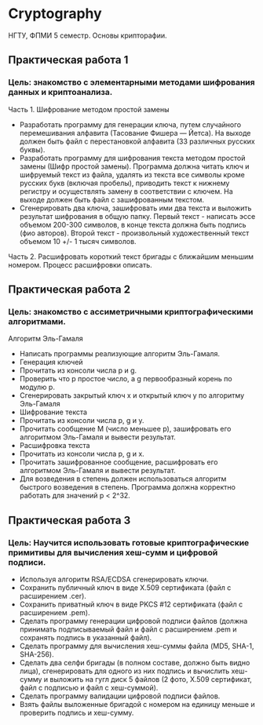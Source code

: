 # Cryptography
НГТУ, ФПМИ 5 семестр. Основы крипторафии.

## Практическая работа 1

### Цель: знакомство с элементарными методами шифрования данных и криптоанализа.

Часть 1. Шифрование методом простой замены
+ Разработать программу для генерации ключа, путем случайного перемешивания алфавита (Тасование Фишера — Йетса). На выходе должен быть файл с перестановкой алфавита (33 различных русских буквы).
+ Разработать программу для шифрования текста методом простой замены (Шифр простой замены). Программа должна читать ключ и шифруемый текст из файла, удалять из текста все символы кроме русских букв (включая пробелы), приводить текст к нижнему регистру и осуществлять замену в соответствии с ключем. На выходе должен быть файл с зашифрованным текстом. 
+ Сгенерировать два ключа, зашифровать ими два текста и выложить результат шифрования в общую папку. Первый текст - написать эссе объемом 200-300 символов, в конце текста должна быть подпись (фио авторов). Второй текст - произвольный художественный текст объемом 10 +/- 1 тысяч символов.

Часть 2. Расшифровать короткий текст бригады с ближайшим меньшим номером. Процесс расшифровки описать.




## Практическая работа 2

### Цель: знакомство с ассиметричными криптографическими алгоритмами.

Алгоритм Эль-Гамаля
+ Написать программы реализующие алгоритм Эль-Гамаля. 
+ Генерация ключей
+ Прочитать из консоли числа p и g.
+ Проверить что p простое число, а g первообразный корень по модулю p.
+ Сгенерировать закрытый ключ x и открытый ключ y по алгоритму Эль-Гамаля
+ Шифрование текста
+ Прочитать из консоли числа p, g и y.
+ Прочитать сообщение M (число меньшее p), зашифровать его алгоритмом Эль-Гамаля и вывести результат.
+ Расшифровка текста
+ Прочитать из консоли числа p, g и x.
+ Прочитать зашифрованное сообщение, расшифровать его алгоритмом Эль-Гамаля и вывести результат.
+ Для возведения в степень должен использоваться алгоритм быстрого возведения в степень. Программа должна корректно работать для значений p < 2^32.




## Практическая работа 3

### Цель: Научится использовать готовые криптографические примитивы для вычисления хеш-сумм и цифровой подписи.

+ Используя алгоритм RSA/ECDSA сгенерировать ключи.
+ Сохранить публичный ключ в виде X.509 сертификата (файл с расширением .cer).
+ Сохранить приватный ключ в виде PKCS #12 сертификата (файл с расширением .pem).
+ Сделать программу генерации цифровой подписи файлов (должна принимать подписываемый файл и файл с расширением .pem и сохранять подпись в указанный файл).
+ Сделать программу для вычисления хеш-суммы файла (MD5, SHA-1, SHA-256).
+ Сделать два селфи бригады (в полном составе, должно быть видно лица), сгенерировать для одного из них подпись и вычислить хеш-сумму и выложить на гугл диск 5 файлов (2 фото, X.509 сертификат, файл с подписью и файл с хеш-суммой).
+ Сделать программу валидации цифровой подписи файлов.
+ Взять файлы выложенные бригадой с номером на единицу меньше и проверить подпись и хеш-сумму.

